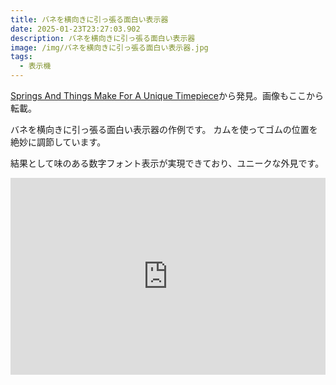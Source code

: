 ```yaml
---
title: バネを横向きに引っ張る面白い表示器
date: 2025-01-23T23:27:03.902
description: バネを横向きに引っ張る面白い表示器
image: /img/バネを横向きに引っ張る面白い表示器.jpg
tags:
  - 表示機
---
```

[Springs And Things Make For A Unique Timepiece](https://hackaday.com/2025/01/10/springs-and-things-make-for-a-unique-timepiece/)から発見。画像もここから転載。

バネを横向きに引っ張る面白い表示器の作例です。
カムを使ってゴムの位置を絶妙に調節しています。

結果として味のある数字フォント表示が実現できており、ユニークな外見です。

<iframe width="100%" height="315" src="https://www.youtube.com/embed/_p6RKjwEwpk" title="YouTube video player" frameborder="0" allow="accelerometer; autoplay; clipboard-write; encrypted-media; gyroscope; picture-in-picture" allowfullscreen></iframe>



